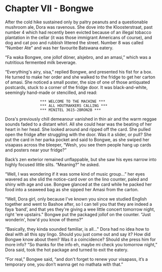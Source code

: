 # Chapter VII - Bongwe

After the cold hike sustained only by paltry peanuts and a questionable mushroom ale, Dora was ravenous. She dove into the Kloosterstraat, past number 4 which had recently been evicted because of an illegal tobacco plantation in the cellar (it was those immigrant Americans of course), and dog and cat poo and rubbish littered the street. Number 8 was called “Number Ate” and was her favourite Batswana eatery. 

“Fa waka Bongwe, one jollof döner, alsjebro, and an amasi,” which was a nutritious fermented milk beverage.

“Everything's airy, sisa,” replied Bongwe, and presented his fist for a box. He turned to make her order and she walked to the fridge to get her carton of amasi. She noticed a small poster, the size of one of those antiquated postcards, stuck to a corner of the fridge door. It was black-and-white, seemingly hand-made or stencilled, and read:

```
				*** WELCOME TO THE MACHINE ***
				*** ALL HOUTRAKKERS CALLING ***
				*** MINITEL 3615-2BRON2B ***
```

Dora's previously chill demeanour vanished in thin air and the warm reggae sounds faded to a distant whirl. All she could hear was the beating of her heart in her head. She looked around and ripped off the card. She pulled open the fridge after struggling with the door. Was it a slider, or pull? She put the card in her parka pocket and said to Bongwe, as she swiped her visapass across the bleeper, “Wesh, you see them people hang up cards and posters near your fridge?”

Back’s zen exterior remained unflappable, but she saw his eyes narrow into highly focused little slits. “Meaning?” he asked.

“Well, I was wondering if it was some kind of music group…” her eyes wavered as she slid the notice-card over on the lino counter, paled and shiny with age and use. Bongwe glanced at the card while he packed her food into a seaweed bag as she sipped her Amasi from the carton. 

“Well, Dora girl, only because I've known you since we studied English together and went to Bashoe after, so I can tell you that they are indeed a faya ‘band’, and that yes they're giving a wee little concert tomorrow night, right 'ere upstairs." Bongwe put the packaged jollof on the counter. “Just wonderin', how'd you know of thems?”

“Basically, they kinda sounded familiar, is all..." Dora had no idea how to deal with all this spy lingo. Should you just come out and say it? How did Bongwe know about them? Was it a coincidence? Should she press him for more info?
“So thanks for the info eh, maybe mi check you tomorrow night,” Dora said, took the hot package and turned to exit the eatery. 

“For real,” Bongwe said, “and don't forget to renew your visapass, it’s a temporary one, you don’t wanna get no mathata with that.”
